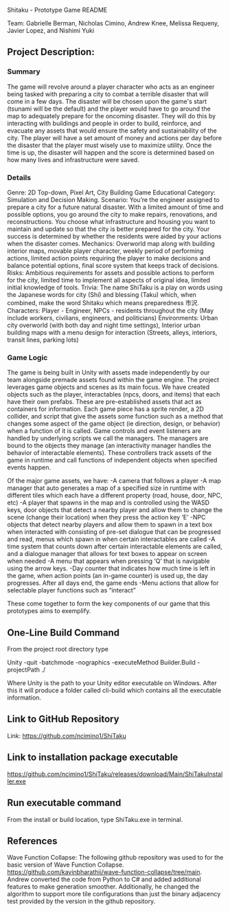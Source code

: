 
Shitaku - Prototype Game README

Team: Gabrielle Berman, Nicholas Cimino, Andrew Knee, Melissa Requeny, Javier Lopez, and Nishimi Yuki

## Project Description:

### Summary
The game will revolve around a player character who acts as an engineer being tasked with preparing a city to combat a terrible disaster that will come in a few days. The disaster will be chosen upon the game's start (tsunami will be the default) and the player would have to go around the map to adequately prepare for the oncoming disaster. They will do this by interacting with buildings and people in order to build, reinforce, and evacuate any assets that would ensure the safety and sustainability of the city. The player will have a set amount of money and actions per day before the disaster that the player must wisely use to maximize utility. Once the time is up, the disaster will happen and the score is determined based on how many lives and infrastructure were saved.

### Details
Genre: 2D Top-down, Pixel Art, City Building Game
Educational Category: Simulation and Decision Making.
Scenario: You’re the engineer assigned to prepare a city for a future natural disaster.
With a limited amount of time and possible options, you go around the city to make repairs, renovations, and reconstructions. You choose what infrastructure and housing you want to maintain and update so that the city is better prepared for the city. Your success is determined by whether the residents were aided by your actions when the disaster comes. 
Mechanics: Overworld map along with building interior maps, movable player character, weekly period of performing actions, limited action points requiring the player to make decisions and balance potential options, final score system that keeps track of decisions.
Risks: Ambitious requirements for assets and possible actions to perform for the city, limited time to implement all aspects of original idea, limited initial knowledge of tools.
Trivia: The name ShiTaku is a play on words using the Japanese words for city (Shi) and blessing (Taku) which, when combined, make the word Shitaku which means preparedness 市沢.
Characters: Player - Engineer, NPCs - residents throughout the city (May include workers, civilians, engineers, and politicians)
Environments: Urban city overworld (with both day and night time settings), Interior urban building maps with a menu design for interaction (Streets, alleys, interiors, transit lines, parking lots)

### Game Logic
The game is being built in Unity with assets made independently by our team alongside premade assets found within the game engine. The project leverages game objects and scenes as its main focus. We have created objects such as the player, interactables (npcs, doors, and items) that each have their own prefabs. These are pre-established assets that act as containers for information. Each game piece has a sprite render, a 2D collider, and script that give the assets some function such as a method that changes some aspect of the game object (ie direction, design, or behavior) when a function of it is called. Game controls and event listeners are handled by underlying scripts we call the managers. The managers are bound to the objects they manage (an interactivity manager handles the behavior of interactable elements). These controllers track assets of the game in runtime and call functions of independent objects when specified events happen. 

Of the major game assets, we have:
-A camera that follows a player
-A map manager that auto generates a map of a specified size in runtime with different tiles which each have a different property (road, house, door, NPC, etc)
-A player that spawns in the map and is controlled using the WASD keys, door objects that detect a nearby player and allow them to change the scene (change their location) when they press the action key ‘E’
-NPC objects that detect nearby players and allow them to spawn in a text box when interacted with consisting of pre-set dialogue that can be progressed and read, menus which spawn in when certain interactables are called
-A time system that counts down after certain interactable elements are called, and a dialogue manager that allows for text boxes to appear on screen when needed
-A menu that appears when pressing ‘Q’ that is navigable using the arrow keys.
-Day counter that indicates how much time is left in the game, when action points (an in-game counter) is used up, the day progresses. After all days end, the game ends
-Menu actions that allow for selectable player functions such as “interact”

These come together to form the key components of our game that this prototypes aims to exemplify.

## One-Line Build Command

From the project root directory type

Unity -quit -batchmode -nographics -executeMethod Builder.Build -projectPath ./

Where Unity is the path to your Unity editor executable on Windows. After this it will produce a folder called cli-build which contains all the executable information.

## Link to GitHub Repository

Link: https://github.com/ncimino1/ShiTaku

## Link to installation package executable
https://github.com/ncimino1/ShiTaku/releases/download/Main/ShiTakuInstaller.exe

## Run executable command
From the install or build location, type ShiTaku.exe in terminal.

## References
Wave Function Collapse: The following github repository was used to for the basic version of Wave Function Collapse. https://github.com/kavinbharathii/wave-function-collapse/tree/main.
Andrew converted the code from Python to C# and added additional features to make generation smoother. Additionally, he changed the algorithm to support more tile configurations than
just the binary adjacency test provided by the version in the github repository.
